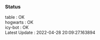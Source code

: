 ### Status


table : OK  
hogwarts : OK  
icy-bot : OK  
Latest Update : 2022-04-28 20:09:27.163894
